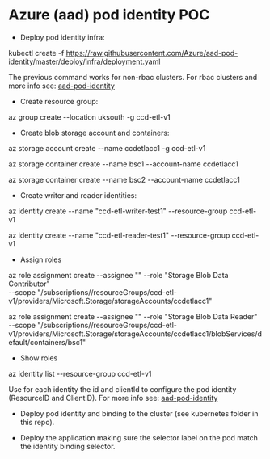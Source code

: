 # Azure (aad) pod identity POC

- Deploy pod identity infra:

kubectl create -f https://raw.githubusercontent.com/Azure/aad-pod-identity/master/deploy/infra/deployment.yaml

The previous command works for non-rbac clusters. For rbac clusters and more info see:
[aad-pod-identity](https://github.com/Azure/aad-pod-identity)


- Create resource group:

az group create --location uksouth -g ccd-etl-v1


- Create blob storage account and containers:

az storage account create --name ccdetlacc1 -g ccd-etl-v1

az storage container create --name bsc1 --account-name ccdetlacc1 

az storage container create --name bsc2 --account-name ccdetlacc1


- Create writer and reader identities:

az identity create --name "ccd-etl-writer-test1" --resource-group ccd-etl-v1

az identity create --name "ccd-etl-reader-test1" --resource-group ccd-etl-v1


- Assign roles

az role assignment create --assignee "<writer-id>" --role "Storage Blob Data Contributor" \
  --scope "/subscriptions/<subscription-id>/resourceGroups/ccd-etl-v1/providers/Microsoft.Storage/storageAccounts/ccdetlacc1"

az role assignment create --assignee "<reader-id>" --role "Storage Blob Data Reader"  \
  --scope "/subscriptions/<subscription-id>/resourceGroups/ccd-etl-v1/providers/Microsoft.Storage/storageAccounts/ccdetlacc1/blobServices/default/containers/bsc1"


- Show roles

az identity list --resource-group ccd-etl-v1


Use for each identity the id and clientId to configure the pod identity (ResourceID and ClientID). 
For more info see: [aad-pod-identity](https://github.com/Azure/aad-pod-identity)

- Deploy pod identity and binding to the cluster (see kubernetes folder in this repo).

- Deploy the application making sure the selector label on the pod match the identity binding selector.

